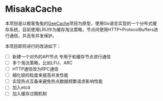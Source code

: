 # MisakaCache

本项目是以极客兔兔的[GeeCache](https://geektutu.com/post/geecache.html)项目为原型，使用Go语言实现的一个分布式缓存系统，目前使用LRU作为缓存淘汰策略，节点间使用HTTP+ProtocolBuffers进行通信，并且有并发保护。

本项目即将进行的改进如下：

- [ ] 新建一个对外的API节点 专用于和缓存节点进行通信
- [ ] 多个淘汰策略，比如LFU、ARC
- [ ] HTTP通信改为RPC通信
- [ ] 细化锁的粒度来提高并发性能
- [ ] 实现热点互备来避免热点数据频繁请求影响性能
- [ ] 加入etcd
- [ ] 加入缓存过期机制